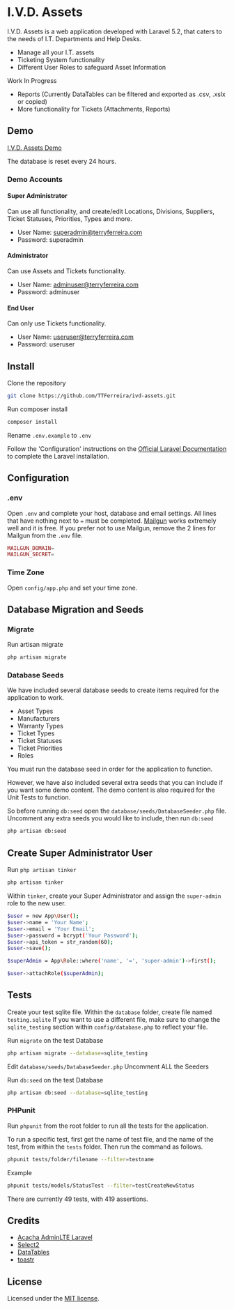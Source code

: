 # I.V.D. Assets

I.V.D. Assets is a web application developed with Laravel 5.2, that caters to the needs of I.T. Departments and Help Desks.

* Manage all your I.T. assets
* Ticketing System functionality
* Different User Roles to safeguard Asset Information

Work In Progress

* Reports (Currently DataTables can be filtered and exported as .csv, .xslx or copied)
* More functionality for Tickets (Attachments, Reports)

## Demo

[I.V.D. Assets Demo](https://assets-demo.terryferreira.com)

The database is reset every 24 hours.

### Demo Accounts

#### Super Administrator
Can use all functionality, and create/edit Locations, Divisions, Suppliers, Ticket Statuses, Priorities, Types and more.

* User Name: superadmin@terryferreira.com
* Password: superadmin

#### Administrator
Can use Assets and Tickets functionality.

* User Name: adminuser@terryferreira.com
* Password: adminuser

#### End User
Can only use Tickets functionality.

* User Name: useruser@terryferreira.com
* Password: useruser

## Install

Clone the repository

```bash
git clone https://github.com/TTFerreira/ivd-assets.git
```

Run composer install

```bash
composer install
```

Rename `.env.example` to `.env`

Follow the 'Configuration' instructions on the [Official Laravel Documentation](https://laravel.com/docs/5.2#configuration) to complete the Laravel installation.

## Configuration

### .env

Open `.env` and complete your host, database and email settings.
All lines that have nothing next to `=` must be completed.
[Mailgun](http://www.mailgun.org) works extremely well and it is free.
If you prefer not to use Mailgun, remove the 2 lines for Mailgun from the `.env` file.

```php
MAILGUN_DOMAIN=
MAILGUN_SECRET=
```

### Time Zone

Open `config/app.php` and set your time zone.

## Database Migration and Seeds

### Migrate

Run artisan migrate

```bash
php artisan migrate
```

### Database Seeds

We have included several database seeds to create items required for the application to work.

* Asset Types
* Manufacturers
* Warranty Types
* Ticket Types
* Ticket Statuses
* Ticket Priorities
* Roles

You must run the database seed in order for the application to function.

However, we have also included several extra seeds that you can include if you want some demo content.
The demo content is also required for the Unit Tests to function.

So before running `db:seed` open the `database/seeds/DatabaseSeeder.php` file.
Uncomment any extra seeds you would like to include, then run `db:seed`

```bash
php artisan db:seed
```

## Create Super Administrator User

Run `php artisan tinker`

```bash
php artisan tinker
```

Within `tinker`, create your Super Administrator and assign the `super-admin` role to the new user.

```bash
$user = new App\User();
$user->name = 'Your Name';
$user->email = 'Your Email';
$user->password = bcrypt('Your Password');
$user->api_token = str_random(60);
$user->save();

$superAdmin = App\Role::where('name', '=', 'super-admin')->first();

$user->attachRole($superAdmin);
```

## Tests

Create your test sqlite file.
Within the `database` folder, create file named `testing.sqlite`
If you want to use a different file, make sure to change the `sqlite_testing` section within `config/database.php` to reflect your file.

Run `migrate` on the test Database

```bash
php artisan migrate --database=sqlite_testing
```
Edit `database/seeds/DatabaseSeeder.php`
Uncomment ALL the Seeders

Run `db:seed` on the test Database

```bash
php artisan db:seed --database=sqlite_testing
```

### PHPunit

Run `phpunit` from the root folder to run all the tests for the application.

To run a specific test, first get the name of test file, and the name of the test, from within the `tests` folder.
Then run the command as follows.

```bash
phpunit tests/folder/filename --filter=testname
```

Example

```bash
phpunit tests/models/StatusTest --filter=testCreateNewStatus
```

There are currently 49 tests, with 419 assertions.

## Credits

* [Acacha AdminLTE Laravel](https://github.com/acacha/adminlte-laravel)
* [Select2](https://select2.github.io/)
* [DataTables](https://datatables.net/)
* [toastr](http://codeseven.github.io/toastr/)


## License

Licensed under the [MIT license](http://opensource.org/licenses/MIT).
